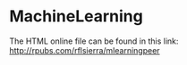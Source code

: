 # MachineLearning

The HTML online file can be found in this link:
http://rpubs.com/rflsierra/mlearningpeer
